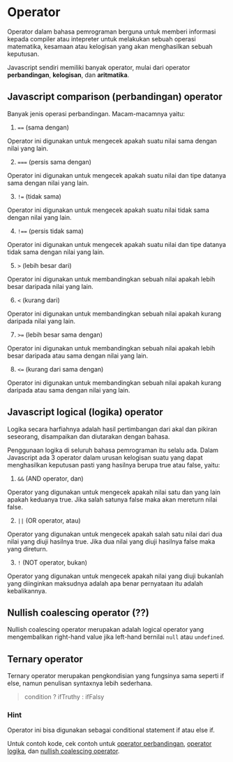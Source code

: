 # Operator

Operator dalam bahasa pemrograman berguna untuk memberi informasi kepada compiler atau intepreter untuk melakukan sebuah operasi matematika, kesamaan atau kelogisan yang akan menghasilkan sebuah keputusan.

Javascript sendiri memiliki banyak operator, mulai dari
operator **perbandingan**, **kelogisan**, dan **aritmatika**.

## Javascript comparison (perbandingan) operator

Banyak jenis operasi perbandingan. Macam-macamnya yaitu:

1. `==` (sama dengan)

Operator ini digunakan untuk mengecek apakah suatu nilai sama dengan nilai yang lain.

2. `===` (persis sama dengan)

Operator ini digunakan untuk mengecek apakah suatu nilai dan tipe datanya sama dengan nilai yang lain.

3. `!=` (tidak sama)

Operator ini digunakan untuk mengecek apakah suatu nilai tidak sama dengan nilai yang lain.

4. `!==` (persis tidak sama)

Operator ini digunakan untuk mengecek apakah suatu nilai dan tipe datanya tidak sama dengan nilai yang lain.

5. `>` (lebih besar dari)

Operator ini digunakan untuk membandingkan sebuah nilai apakah lebih besar daripada nilai yang lain.

6. `<` (kurang dari)

Operator ini digunakan untuk membandingkan sebuah
nilai apakah kurang daripada nilai yang lain.

7. `>=` (lebih besar sama dengan)

Operator ini digunakan untuk membandingkan sebuah nilai apakah lebih besar daripada atau sama dengan nilai yang lain.

8. `<=` (kurang dari sama dengan)

Operator ini digunakan untuk membandingkan sebuah nilai apakah kurang daripada atau sama dengan nilai yang lain.

## Javascript logical (logika) operator

Logika secara harfiahnya adalah hasil pertimbangan dari akal dan pikiran seseorang, disampaikan dan diutarakan dengan bahasa.

Penggunaan logika di seluruh bahasa pemrograman itu selalu ada. Dalam Javascript ada 3 operator dalam urusan kelogisan suatu yang dapat menghasilkan keputusan pasti yang hasilnya berupa true atau false, yaitu:

1.  `&&` (AND operator, dan)

Operator yang digunakan untuk mengecek apakah nilai satu dan yang lain apakah keduanya true. Jika salah satunya false maka akan mereturn nilai false.

2.  `||` (OR operator, atau)

Operator yang digunakan untuk mengecek apakah salah satu nilai dari dua nilai yang diuji hasilnya true. Jika dua nilai yang diuji hasilnya false maka yang direturn.

3.  `!` (NOT operator, bukan)

Operator yang digunakan untuk mengecek apakah nilai yang diuji bukanlah yang diinginkan maksudnya adalah apa benar pernyataan itu adalah kebalikannya.

## Nullish coalescing operator (??)

Nullish coalescing operator merupakan adalah logical operator yang mengembalikan right-hand value jika left-hand bernilai `null` atau `undefined`.

## Ternary operator

Ternary operator merupakan pengkondisian yang fungsinya sama seperti if else, namun penulisan syntaxnya lebih sederhana.

> condition ? ifTruthy : ifFalsy

### Hint

Operator ini bisa digunakan sebagai conditional statement if atau else if.

Untuk contoh kode, cek contoh untuk [operator perbandingan](comparisonOperators.js), [operator logika](logicalOperator.js), dan [nullish coalescing operator](nullishCoalescingOperator.js).
